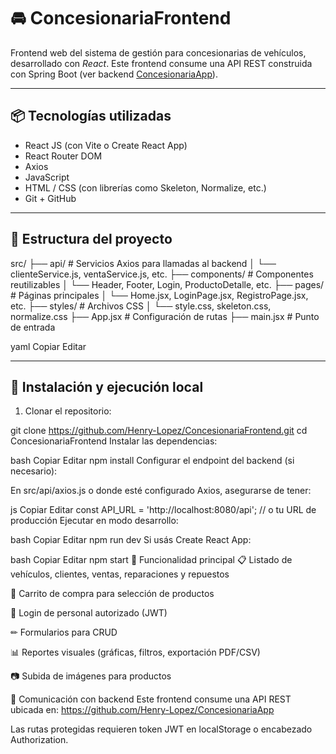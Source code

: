 # 🚘 ConcesionariaFrontend

Frontend web del sistema de gestión para concesionarias de vehículos, desarrollado con *React*. Este frontend consume una API REST construida con Spring Boot (ver backend [ConcesionariaApp](https://github.com/Henry-Lopez/ConcesionariaApp)).

---

## 📦 Tecnologías utilizadas

- React JS (con Vite o Create React App)
- React Router DOM
- Axios
- JavaScript
- HTML / CSS (con librerías como Skeleton, Normalize, etc.)
- Git + GitHub

---

## 📁 Estructura del proyecto

src/
├── api/ # Servicios Axios para llamadas al backend
│ └── clienteService.js, ventaService.js, etc.
├── components/ # Componentes reutilizables
│ └── Header, Footer, Login, ProductoDetalle, etc.
├── pages/ # Páginas principales
│ └── Home.jsx, LoginPage.jsx, RegistroPage.jsx, etc.
├── styles/ # Archivos CSS
│ └── style.css, skeleton.css, normalize.css
├── App.jsx # Configuración de rutas
├── main.jsx # Punto de entrada

yaml
Copiar
Editar

---

## 🔧 Instalación y ejecución local

1. Clonar el repositorio:
   
git clone https://github.com/Henry-Lopez/ConcesionariaFrontend.git
cd ConcesionariaFrontend
Instalar las dependencias:

bash
Copiar
Editar
npm install
Configurar el endpoint del backend (si necesario):

En src/api/axios.js o donde esté configurado Axios, asegurarse de tener:

js
Copiar
Editar
const API_URL = 'http://localhost:8080/api'; // o tu URL de producción
Ejecutar en modo desarrollo:

bash
Copiar
Editar
npm run dev
Si usás Create React App:

bash
Copiar
Editar
npm start
🔐 Funcionalidad principal
📋 Listado de vehículos, clientes, ventas, reparaciones y repuestos

🛒 Carrito de compra para selección de productos

🔐 Login de personal autorizado (JWT)

✏ Formularios para CRUD

📊 Reportes visuales (gráficas, filtros, exportación PDF/CSV)

📷 Subida de imágenes para productos

🔁 Comunicación con backend
Este frontend consume una API REST ubicada en:
https://github.com/Henry-Lopez/ConcesionariaApp

Las rutas protegidas requieren token JWT en localStorage o encabezado Authorization.
